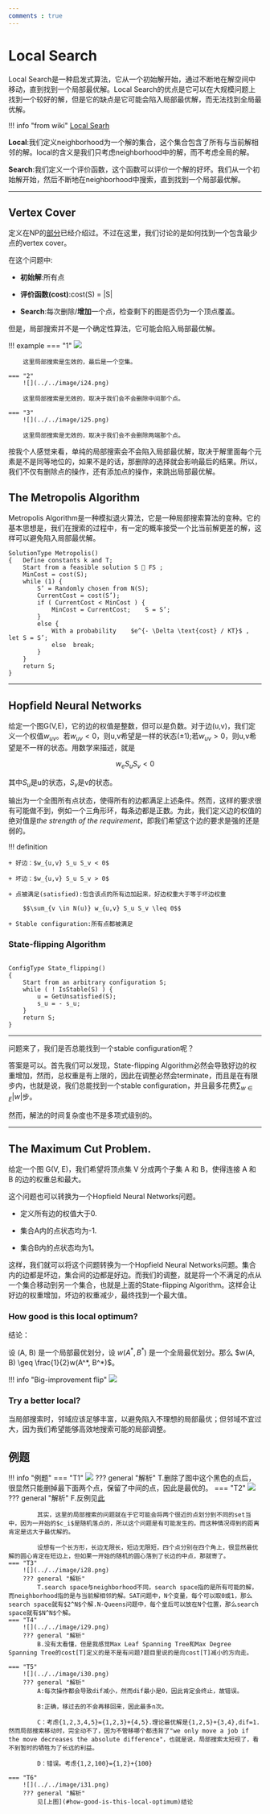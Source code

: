 ```yaml
---
comments : true
---
```


# Local Search

Local Search是一种启发式算法，它从一个初始解开始，通过不断地在解空间中移动，直到找到一个局部最优解。Local Search的优点是它可以在大规模问题上找到一个较好的解，但是它的缺点是它可能会陷入局部最优解，而无法找到全局最优解。

!!! info "from wiki"
    [Local Searh](https://zh.wikipedia.org/wiki/%E5%B1%80%E9%83%A8%E6%90%9C%E7%B4%A2)

**Local**:我们定义neighborhood为一个解的集合，这个集合包含了所有与当前解相邻的解。local的含义是我们只考虑neighborhood中的解，而不考虑全局的解。

**Search**:我们定义一个评价函数，这个函数可以评价一个解的好坏。我们从一个初始解开始，然后不断地在neighborhood中搜索，直到找到一个局部最优解。



---



## Vertex Cover

定义在NP的[部分](../ADS/np.md/#vertex-cover-problem)已经介绍过。不过在这里，我们讨论的是如何找到一个包含最少点的vertex cover。

在这个问题中:

+ **初始解**:所有点

+ **评价函数(cost)**:cost(S) = |S|

+ **Search**:每次删除/**增加**一个点，检查剩下的图是否仍为一个顶点覆盖。

但是，局部搜索并不是一个确定性算法，它可能会陷入局部最优解。

!!! example
    === "1"
        ![](../../image/i23.png)

        这里局部搜索是生效的，最后是一个空集。

    === "2"
        ![](../../image/i24.png)

        这里局部搜索是无效的，取决于我们会不会删除中间那个点。

    === "3"
        ![](../../image/i25.png)

        这里局部搜索是无效的，取决于我们会不会删除两端那个点。

按我个人感觉来看，单纯的局部搜索会不会陷入局部最优解，取决于解里面每个元素是不是同等地位的，如果不是的话，那删除的选择就会影响最后的结果。所以，我们不仅有删除点的操作，还有添加点的操作，来跳出局部最优解。

## The Metropolis Algorithm

Metropolis Algorithm是一种模拟退火算法，它是一种局部搜索算法的变种。它的基本思想是，我们在搜索的过程中，有一定的概率接受一个比当前解更差的解，这样可以避免陷入局部最优解。

``` plaintext title="伪代码 from PPT"
SolutionType Metropolis()
{   Define constants k and T;
    Start from a feasible solution S  FS ;
    MinCost = cost(S);
    while (1) {
        S’ = Randomly chosen from N(S); 
        CurrentCost = cost(S’);
        if ( CurrentCost < MinCost ) {
            MinCost = CurrentCost;    S = S’;
        }
        else {
            With a probability    $e^{- \Delta \text{cost} / KT}$ , let S = S’;
            else  break;
        }
    }
    return S;
}
```

---


## Hopfield Neural Networks

给定一个图G(V,E)，它的边的权值是整数，但可以是负数。对于边(u,v)，我们定义一个权值$w_{uv}$。若$w_{uv} < 0$，则u,v希望是一样的状态($\pm 1$);若$w_{uv} > 0$，则u,v希望是不一样的状态。用数学来描述，就是

$$
w_e S_u S_v < 0
$$

其中$S_u$是u的状态，$S_v$是v的状态。

输出为一个全图所有点状态，使得所有的边都满足上述条件。然而，这样的要求很有可能做不到，例如一个三角形环，每条边都是正数。为此，我们定义边的权值的绝对值是*the strength of the requirement*，即我们希望这个边的要求是强的还是弱的。

!!! definition
    
    + 好边：$w_{u,v} S_u S_v < 0$

    + 坏边：$w_{u,v} S_u S_v > 0$

    + 点被满足(satisfied):包含该点的所有边加起来，好边权重大于等于坏边权重

        $$\sum_{v \in N(u)} w_{u,v} S_u S_v \leq 0$$

    + Stable configuration:所有点都被满足

### State-flipping Algorithm

``` plaintext title="伪代码 from PPT"

ConfigType State_flipping()
{
    Start from an arbitrary configuration S;
    while ( ! IsStable(S) ) {
        u = GetUnsatisfied(S);
        s_u = - s_u;
    }
    return S;
}
```

---

问题来了，我们是否总能找到一个stable configuration呢？

答案是可以。首先我们可以发现，State-flipping Algorithm必然会导致好边的权重增加，然而，总权重是有上限的，因此在调整必然会terminate，而且是在有限步内，也就是说，我们总能找到一个stable configuration，并且最多花费$\sum_{w \in E} |w|$步。

然而，解法的时间复杂度也不是多项式级别的。

---

## The Maximum Cut Problem.

给定一个图 G(V, E)，我们希望将顶点集 V 分成两个子集 A 和 B，使得连接 A 和 B 的边的权重总和最大。

这个问题也可以转换为一个Hopfield Neural Networks问题。

+ 定义所有边的权值大于0.

+ 集合A内的点状态均为-1.

+ 集合B内的点状态均为1。

这样，我们就可以将这个问题转换为一个Hopfield Neural Networks问题。集合内的边都是坏边，集合间的边都是好边。而我们的调整，就是将一个不满足的点从一个集合移动到另一个集合，也就是上面的State-flipping Algorithm。这样会让好边的权重增加，坏边的权重减少，最终找到一个最大值。

### How good is this local optimum?

结论：

设 (A, B) 是一个局部最优划分，设 $w(A^*, B^*)$ 是一个全局最优划分。那么 $w(A, B) \geq \frac{1}{2}w(A^*, B^*)$。

!!! info "Big-improvement flip"
    ![](../../image/i32.png)

### Try a better local?

当局部搜索时，邻域应该足够丰富，以避免陷入不理想的局部最优；但邻域不宜过大，因为我们希望能够高效地搜索可能的局部调整。


## 例题

!!! info "例题"
    === "T1"
        ![](../../image/i26.png)
        ??? general "解析"
            T.删除了图中这个黑色的点后，很显然只能删掉最下面两个点，保留了中间的点，因此是最优的。
    === "T2"
        ![](../../image/i27.png)
        ??? general "解析"
            F.反例见[此](https://zhoutimemachine.github.io/note/courses/ads-hw-review/#hw12)

            其实，这里的局部搜索的问题就在于它可能会将两个很近的点划分到不同的set当中，因为一开始的$c_i$是随机落点的，所以这个问题是有可能发生的。而这种情况得到的距离肯定是远大于最优解的。

            设想有一个长方形，长边无限长，短边无限短，四个点分别在四个角上，很显然最优解的圆心肯定在短边上，但如果一开始的随机的圆心落到了长边的中点，那就寄了。
    === "T3"
        ![](../../image/i28.png)
        ??? general "解析"
            T.search space与neighborhood不同，search space指的是所有可能的解，而neighborhood指的是与当前解相邻的解。SAT问题中，N个变量，每个可以取0或1，那么search space就有$2^N$个解.N-Queens问题中，每个皇后可以放在N个位置，那么search space就有$N^N$个解。
    === "T4"
        ![](../../image/i29.png)
        ??? general "解析"
            B.没有太看懂，但是我感觉Max Leaf Spanning Tree和Max Degree Spanning Tree的cost[T]定义的是不是有问题?题目里说的是向cost[T]减小的方向走。

    === "T5"
        ![](../../image/i30.png)
        ??? general "解析"
            A:每次操作都会导致dif减小，然而dif最小是0，因此肯定会终止，故错误。

            B:正确，移过去的不会再移回来，因此最多n次。

            C：考虑{1,2,3,4,5}={1,2,3}+{4,5}.理论最优解是{1,2,5}+{3,4},dif=1.然而局部搜索移动时，完全动不了，因为不管移哪个都违背了"we only move a job if the move decreases the absolute difference"，也就是说，局部搜索太短视了，看不到暂时的牺牲为了长远的利益。

            D：错误。考虑{1,2,100}={1,2}+{100}
    
    === "T6"
        ![](../../image/i31.png)
        ??? general "解析"
            见[上图](#how-good-is-this-local-optimum)结论

            